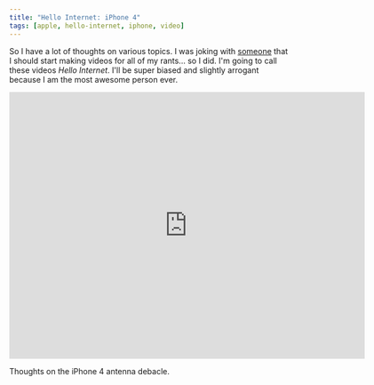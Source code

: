 ```yaml
---
title: "Hello Internet: iPhone 4"
tags: [apple, hello-internet, iphone, video]
---
```


So I have a lot of thoughts on various topics. I was joking with [someone](http://twitter.com/mattgrimm) that I should start making videos for all of my rants... so I did. I'm going to call these videos *Hello Internet*. I'll be super biased and slightly arrogant because I am the most awesome person ever.

<div class="video vimeo"><iframe src="http://player.vimeo.com/video/13432792?title=0&amp;byline=0&amp;portrait=0&amp;color=f05b35" width="640" height="480" frameborder="0"></iframe></div>

Thoughts on the iPhone 4 antenna debacle.
